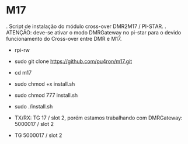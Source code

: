 # M17
. Script de instalação do módulo cross-over DMR2M17 / PI-STAR.
. ATENÇÂO: deve-se ativar o modo DMRGateway no pi-star para o devido funcionamento do Cross-over entre DMR e M17.


* rpi-rw
* sudo git clone https://github.com/pu4ron/m17.git
* cd m17
* sudo chmod +x install.sh
* sudo chmod 777 install.sh
* sudo ./install.sh

* TX/RX: TG 17 / slot 2, porém estamos trabalhando com DMRGateway: 5000017 / slot 2
* TG 5000017 / slot 2
